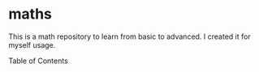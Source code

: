 # maths
This is a math repository to learn from basic to advanced. I created it for myself usage.

Table of Contents
